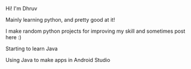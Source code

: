 
Hi! I'm Dhruv

Mainly learning python, and pretty good at it!

I make random python projects for improving my skill and sometimes post here :)

Starting to learn Java

Using Java to make apps in Android Studio


